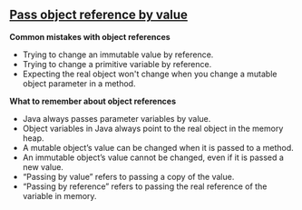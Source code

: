 ## [Pass object reference by value](https://www.infoworld.com/article/3512039/does-java-pass-by-reference-or-pass-by-value.html)
**Common mistakes with object references**
- Trying to change an immutable value by reference.
- Trying to change a primitive variable by reference.
- Expecting the real object won't change when you change a mutable object parameter in a method.

**What to remember about object references**
- Java always passes parameter variables by value.
- Object variables in Java always point to the real object in the memory heap.
- A mutable object’s value can be changed when it is passed to a method.
- An immutable object’s value cannot be changed, even if it is passed a new value.
- “Passing by value” refers to passing a copy of the value.
- “Passing by reference” refers to passing the real reference of the variable in memory.
